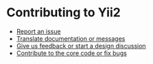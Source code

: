 Contributing to Yii2
====================

- [Report an issue](https://github.com/yiisoft/yii2/blob/master/docs/internals/report-an-issue.md)
- [Translate documentation or messages](https://github.com/yiisoft/yii2/blob/master/docs/internals/translation-workflow.md)
- [Give us feedback or start a design discussion](https://forum.yiiframework.com/c/yii-2-0/general-discussions/16)
- [Contribute to the core code or fix bugs](https://github.com/yiisoft/yii2/blob/master/docs/internals/git-workflow.md)
